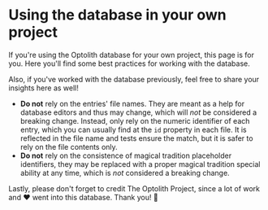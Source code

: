 # Using the database in your own project

If you're using the Optolith database for your own project, this page is for you. Here you'll find some best practices for working with the database.

Also, if you've worked with the database previously, feel free to share your insights here as well!

- **Do not** rely on the entries' file names. They are meant as a help for database editors and thus may change, which will *not* be considered a breaking change. Instead, only rely on the numeric identifier of each entry, which you can usually find at the `id` property in each file. It is reflected in the file name and tests ensure the match, but it is safer to rely on the file contents only.
- **Do not** rely on the consistence of magical tradition placeholder identifiers, they may be replaced with a proper magical tradition special ability at any time, which is *not* considered a breaking change.

Lastly, please don't forget to credit The Optolith Project, since a lot of work and ❤ went into this database. Thank you! 🥰
